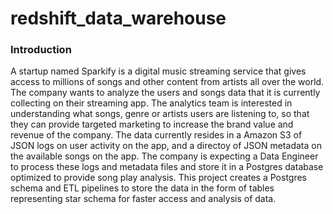 # redshift_data_warehouse

### Introduction
A startup named Sparkify is a digital music streaming service that gives access to millions of songs and other content from artists all over the world. The company wants to analyze the users and songs data that it is currently collecting on their streaming app. The analytics team is interested in understanding what songs, genre or artists users are listening to, so that they can provide targeted marketing to increase the brand value and revenue of the company. The data currently resides in a Amazon S3 of JSON logs on user activity on the app, and a directoy of JSON metadata on the available songs on the app. The company is expecting a Data Engineer to process these logs and metadata files and store it in a Postgres database optimized to provide song play analysis. This project creates a Postgres schema and ETL pipelines to store the data in the form of tables representing star schema for faster access and analysis of data.
